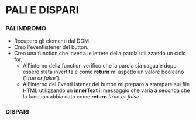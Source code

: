 # PALI E DISPARI #

### PALINDROMO ###

- Recupero gli elementi dal DOM.
- Creo l'eventlistener del button. 
- Creo una function che inverta le lettere della parola utilizzando un ciclo for.
    - All'interno della function verifico che la parola sia uaguale dopo essere stata invertita e come **return** mi aspetto un valore booleano ('*true or false*'). 
    -  All'interno del EventListener del button mi preparo a stampare sul file HTML utilizzando un **innerText** il messaggio che varia a seconda che la function abbia dato come **return** *'true or false'*.

### DISPARI ###

